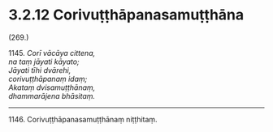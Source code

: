 # 3.2.12 Corivuṭṭhāpanasamuṭṭhāna

(269.)

1145\. _Corī vācāya cittena,_  
_na taṃ jāyati kāyato;_  
_Jāyati tīhi dvārehi,_  
_corivuṭṭhāpanaṃ idaṃ;_  
_Akataṃ dvisamuṭṭhānaṃ,_  
_dhammarājena bhāsitaṃ._  

---

1146\. Corivuṭṭhāpanasamuṭṭhānaṃ niṭṭhitaṃ.
